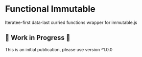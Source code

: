 # Functional Immutable
Iteratee-first data-last curried functions wrapper for immutable.js

## 🚧 Work in Progress 🚧

This is an initial publication, please use version ^1.0.0
